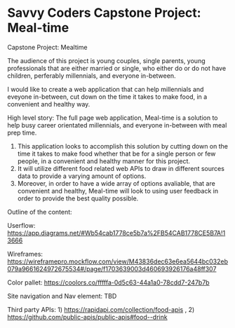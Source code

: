 # Savvy Coders Capstone Project: Meal-time
Capstone Project: Mealtime 

The audience of this project is young couples, single parents, young professionals that are either married or single, who either do or do not have children, perferably millennials,  and everyone in-between.

I would like to create a web application that can help millennials and eveyone in-between, cut down on the time it takes to make food, in a convenient and healthy way.

High level story: The full page web application, Meal-time is a solution to help busy career orientated millennials, and everyone in-between with meal prep time. 
1) This application looks to accomplish this solution by cutting down on the time it takes to make food whether that be for a single person or few people, in a convenient and healthy manner for this project. 
2) It will utilize different food related web APIs to draw in different sources data to provide a varying amount of options. 
3) Moreover, in order to have a wide array of options avaliable, that are convenient and healthy, Meal-time will look to using user feedback in order to provide the best quality possible.

Outline of the content: 

Userflow: https://app.diagrams.net/#Wb54cab1778ce5b7a%2FB54CAB1778CE5B7A!13666

Wireframes: https://wireframepro.mockflow.com/view/M43836dec63e6ea5644bc032eb079a9661624972675534#/page/f1703639003d460693926176a48ff307

Color pallet: https://coolors.co/fffffa-0d5c63-44a1a0-78cdd7-247b7b

Site navigation and Nav element: TBD

Third party APIs: 1) https://rapidapi.com/collection/food-apis , 2) https://github.com/public-apis/public-apis#food--drink
